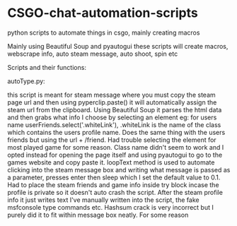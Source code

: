 # CSGO-chat-automation-scripts
python scripts to automate things in csgo, mainly creating macros

Mainly using Beautiful Soup and pyautogui these scripts will create macros, webscrape info, auto steam message, auto shoot, spin etc

Scripts and their functions:

autoType.py:

this script is meant for steam message where you must copy the steam page url and then using pyperclip.paste() it will automatically assign the steam url from the clipboard. Using Beautiful Soup it parses the html data and then grabs what info I choose by selecting an element eg: for users name userFriends.select('.whiteLink'), .whiteLink is the name of the class which contains the users profile name. 
Does the same thing with the users friends but using the url + /friend. Had trouble selecting the element for most played game for some reason. Class name didn't seem to work and I opted instead for opening the page itself and using pyautogui to go to the games website and copy paste it. loopText method is used to automate clicking into the steam message box and writing what message is passed as a parameter, presses enter then sleep which I set the default value to 0.1. Had to place the steam friends and game info inside try block incase the profile is private so it doesn't auto crash the script. After the steam profile info it just writes text I've manually written into the script, the fake msfconsole type commands etc. Hashsum crack is very incorrect but I purely did it to fit within message box neatly. For some reason 
